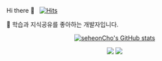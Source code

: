 Hi there 👋 &nbsp; [![Hits](https://hits.seeyoufarm.com/api/count/incr/badge.svg?url=https%3A%2F%2Fgithub.com%2FseheonCho&count_bg=%2379C83D&title_bg=%23555555&icon=&icon_color=%23E7E7E7&title=hits&edge_flat=false&)](https://hits.seeyoufarm.com)

🌱 학습과 지식공유를 좋아하는 개발자입니다.

<div align="center">
   
[![seheonCho's GitHub stats](https://github-readme-stats.vercel.app/api?username=seheonCho&count_private=true&show_icons=true&hide=stars)](https://github.com/anuraghazra/github-readme-stats)

</div>

<p align=center>
  <a align=center>
    <img src="https://img.shields.io/badge/Java-ED8B00?style=flat-square&logoColor=white"/>
  </a>
  <a>
    <img src="https://img.shields.io/badge/Spring Boot-6DB33F?style=flat-square&logo=Spring Boot&logoColor=white"/>  
  </a>
</p>

